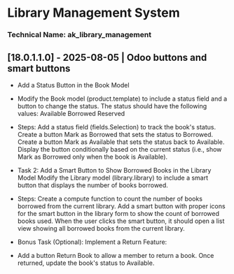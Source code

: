 # Library Management System
 
### Technical Name: ak_library_management
 
## [18.0.1.1.0] - 2025-08-05 | Odoo buttons and smart buttons
- Add a Status Button in the Book Model 
- Modify the Book model (product.template) to include a status field and a button to change the status.
The status should have the following values:
Available
Borrowed
Reserved
- Steps:
Add a status field (fields.Selection) to track the book's status.
Create a button Mark as Borrowed that sets the status to Borrowed.
Create a button Mark as Available that sets the status back to Available.
Display the button conditionally based on the current status (i.e., show Mark as Borrowed only when the book is Available).
- Task 2: Add a Smart Button to Show Borrowed Books in the Library Model
Modify the Library model (library.library) to include a smart button that displays the number of books borrowed.

- Steps:
Create a compute function to count the number of books borrowed from the current library.
Add a smart button with proper icons for the smart button in the library form to show the count of borrowed books used.
When the user clicks the smart button, it should open a list view showing all borrowed books from the current library.

- Bonus Task (Optional): Implement a Return Feature:

- Add a button Return Book to allow a member to return a book.
Once returned, update the book's status to Available.
